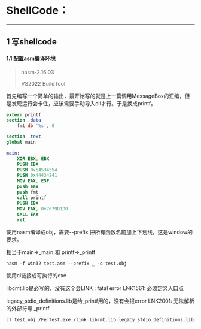 # ShellCode：

---

## 1 写shellcode

#### 1.1 配置asm编译环境

> nasm-2.16.03
> 
> VS2022 BuildTool

首先编写一个简单的输出，最开始写的就是上一篇调用MessageBox的汇编，但是发现运行会卡住，应该需要手动导入dll才行。于是换成printf。

```nasm
extern printf
section .data  
    fmt db '%s', 0

section .text  
global main  

main:  
	XOR EBX, EBX
	PUSH EBX
	PUSH 0x54534554
	PUSH 0x44434241
	MOV EAX, ESP
	push eax
	push fmt
	call printf
	PUSH EBX
	MOV EAX, 0x7679D1D0
	CALL EAX
	ret
```

使用nasm编译成obj，需要--prefix 把所有函数名前加上下划线，这是window的要求。

相当于main->_main 和 printf->_printf

```shell
nasm -f win32 test.asm --prefix _ -o test.obj
```

使用cl链接成可执行的exe

libcmt.lib是必写的，没有这个会LINK : fatal error LNK1561: 必须定义入口点

legacy_stdio_definitions.lib是给_printf用的，没有会报error LNK2001: 无法解析的外部符号 _printf

```shell
cl test.obj /Fe:test.exe /link libcmt.lib legacy_stdio_definitions.lib
```


